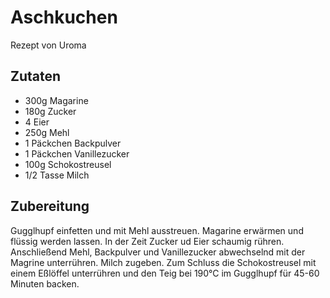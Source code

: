 # Aschkuchen

Rezept von Uroma

## Zutaten

* 300g Magarine
* 180g Zucker
* 4 Eier
* 250g Mehl
* 1 Päckchen Backpulver
* 1 Päckchen Vanillezucker
* 100g Schokostreusel
* 1/2 Tasse Milch

## Zubereitung

Gugglhupf einfetten und mit Mehl ausstreuen.
Magarine erwärmen und flüssig werden lassen. 
In der Zeit Zucker ud Eier schaumig rühren. 
Anschließend Mehl, Backpulver und Vanillezucker abwechselnd mit der Magrine unterrühren. Milch zugeben.
Zum Schluss die Schokostreusel mit einem Eßlöffel unterrühren und den Teig bei 190°C im Gugglhupf für 45-60 Minuten backen.
